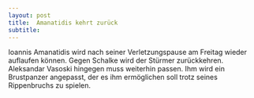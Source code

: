 ```yaml
---
layout: post
title:  Amanatidis kehrt zurück
subtitle:  
---
```


Ioannis Amanatidis wird nach seiner Verletzungspause am Freitag wieder auflaufen können. Gegen Schalke wird der Stürmer zurückkehren. Aleksandar Vasoski hingegen muss weiterhin passen. Ihm wird ein Brustpanzer angepasst, der es ihm ermöglichen soll trotz seines Rippenbruchs zu spielen.


